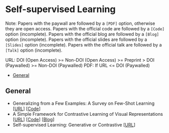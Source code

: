 # Self-supervised Learning

Note: Papers with the paywall are followed by a `[PDF]` option, otherwise they are open access. Papers with the official code are followed by a `[Code]` option (incomplete).
Papers with the official blog are followed by a `[Blog]` option (incomplete).
Papers with the official slides are followed by a `[Slides]` option (incomplete).
Papers with the official talk are followed by a `[Talk]` option (incomplete).

URL: DOI (Open Access) >= Non-DOI (Open Access) >= Preprint > DOI (Paywalled) >= Non-DOI (Paywalled)
PDF: If URL <= DOI (Paywalled)

- [General](#general)

## General

- Generalizing from a Few Examples: A Survey on Few-Shot Learning [[URL](https://arxiv.org/abs/1904.05046)] [[Code](https://github.com/tata1661/FewShotPapers)]
- A Simple Framework for Contrastive Learning of Visual Representations [[URL](https://arxiv.org/abs/2002.05709)] [[Code](https://github.com/google-research/simclr)] [[Blog](https://ai.googleblog.com/2020/04/advancing-self-supervised-and-semi.html)]
- Self-supervised Learning: Generative or Contrastive [[URL](https://arxiv.org/abs/2006.08218)]
